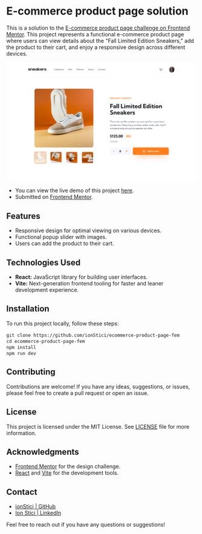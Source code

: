 # E-commerce product page solution

This is a solution to the [E-commerce product page challenge on Frontend Mentor](https://www.frontendmentor.io/challenges/ecommerce-product-page-UPsZ9MJp6). This project represents a functional e-commerce product page where users can view details about the "Fall Limited Edition Sneakers," add the product to their cart, and enjoy a responsive design across different devices.

![](./screenshot.png)

- You can view the live demo of this project [here](https://ionstici.dev/ecommerce-product-page-fem/).
- Submitted on [Frontend Mentor](https://www.frontendmentor.io/solutions/e-commerce-product-page-mHd2k2H_hr).

## Features

- Responsive design for optimal viewing on various devices.
- Functional popup slider with images.
- Users can add the product to their cart.

## Technologies Used

- **React:** JavaScript library for building user interfaces.
- **Vite:** Next-generation frontend tooling for faster and leaner development experience.

## Installation

To run this project locally, follow these steps:

```
git clone https://github.com/ionStici/ecommerce-product-page-fem
cd ecommerce-product-page-fem
npm install
npm run dev
```

## Contributing

Contributions are welcome! If you have any ideas, suggestions, or issues, please feel free to create a pull request or open an issue.

## License

This project is licensed under the MIT License. See [LICENSE](./LICENSE) file for more information.

## Acknowledgments

- [Frontend Mentor](https://www.frontendmentor.io/) for the design challenge.
- [React](https://react.dev/) and [Vite](https://vitejs.dev/) for the development tools.

## Contact

- [ionStici | GitHub](https://github.com/ionStici)
- [Ion Stici | LinkedIn](https://www.linkedin.com/in/ionstici/)

Feel free to reach out if you have any questions or suggestions!
